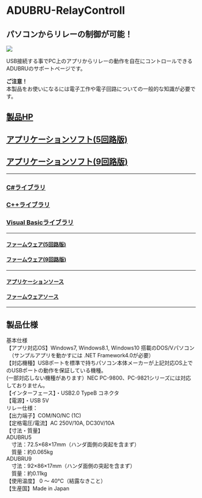 # ADUBRU-RelayControll

## パソコンからリレーの制御が可能！

![](https://bit-trade-one.co.jp/wp/wp-content/uploads/2019/08/3b41b291e659768dc80db779f12b911e.jpg)  

USB接続する事でPC上のアプリからリレーの動作を自在にコントロールできるADUBRUのサポートページです。  
  
**ご注意！**  
本製品をお使いになるには電子工作や電子回路についての一般的な知識が必要です。  

## [製品HP](https://bit-trade-one.co.jp/adubru/) 

## [アプリケーションソフト(5回路版)](https://github.com/bit-trade-one/ADUBRU-RelayControll/raw/master/PC-Tool/USB_Relay_Controll_CT_5Relay.exe)  

## [アプリケーションソフト(9回路版)](https://github.com/bit-trade-one/ADUBRU-RelayControll/raw/master/PC-Tool/USB_Relay_Controll_CT_9Relay.exe)  

---

### [C#ライブラリ](https://github.com/bit-trade-one/ADUBRU-RelayControll/tree/master/Library-Cs)

### [C++ライブラリ](https://github.com/bit-trade-one/ADUBRU-RelayControll/tree/master/Library-Cpp)

### [Visual Basicライブラリ]()

---


#### [ファームウェア(5回路版)](https://github.com/bit-trade-one/ADUBRU-RelayControll/raw/master/Firmware/FW_Relay5_v100_full.zip)

#### [ファームウェア(9回路版)](https://github.com/bit-trade-one/ADUBRU-RelayControll/raw/master/Firmware/FW_Relay9_v100_full.zip)


---

#### [アプリケーションソース](https://github.com/bit-trade-one/ADUBRU-RelayControll/raw/master/PC-Tool/USB_Relay_Controll_CT_Relay_source.zip)  

#### [ファームウェアソース](https://github.com/bit-trade-one/ADUBRU-RelayControll/raw/master/Firmware/FW_Relay_v100_full_source.zip)


---


## 製品仕様

基本仕様  
【アプリ対応OS】Windows7, Windows8.1, Windows10 搭載のDOS/Vパソコン  
　（サンプルアプリを動かすには .NET Framework4.0が必要）  
【対応機種】USBポートを標準で持ちパソコン本体メーカーが上記対応OS上でのUSBポートの動作を保証している機種。  
(一部対応しない機種があります）NEC PC-9800、PC-9821シリーズには対応しておりません。  
【インターフェース】・USB2.0 TypeB コネクタ  
【電源】・USB 5V  
リレー仕様：  
【出力端子】COM/NO/NC (1C)  
【定格電圧/電流】AC 250V/10A, DC30V/10A  
【寸法・質量】  
ADUBRU5  
　寸法：72.5×68×17mm（ハンダ面側の突起を含まず）  
　質量：約0.065kg  
ADUBRU9  
　寸法：92×86×17mm（ハンダ面側の突起を含まず）  
　質量：約0.11kg  
【使用温度】 0 ～ 40℃（結露なきこと）  
【生産国】Made in Japan  
